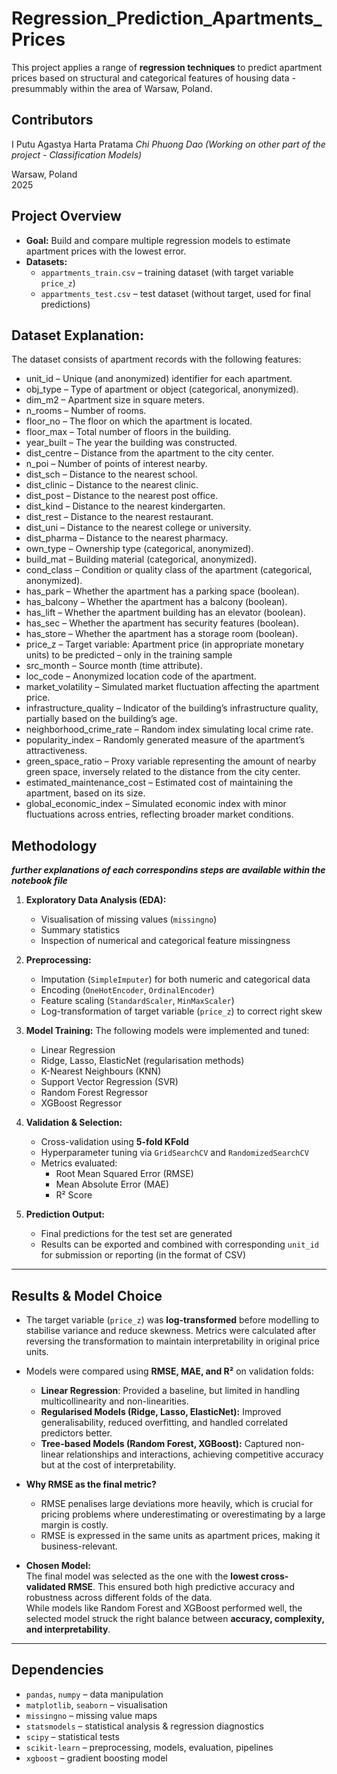 # Regression_Prediction_Apartments_Prices
This project applies a range of **regression techniques** to predict apartment prices based on structural and categorical features of housing data - presummably within the area of Warsaw, Poland.

## Contributors 
I Putu Agastya Harta Pratama 
_Chi Phuong Dao (Working on other part of the project - Classification Models)_

Warsaw, Poland  
2025 

## Project Overview

- **Goal:** Build and compare multiple regression models to estimate apartment prices with the lowest error.  
- **Datasets:**  
  - `appartments_train.csv` – training dataset (with target variable `price_z`)  
  - `appartments_test.csv` – test dataset (without target, used for final predictions)  

## Dataset Explanation:
The dataset consists of apartment records with the following features:

* unit_id – Unique (and anonymized) identifier for each apartment.
* obj_type – Type of apartment or object (categorical, anonymized).
* dim_m2 – Apartment size in square meters.
* n_rooms – Number of rooms.
* floor_no – The floor on which the apartment is located.
* floor_max – Total number of floors in the building.
* year_built – The year the building was constructed.
* dist_centre – Distance from the apartment to the city center.
* n_poi – Number of points of interest nearby.
* dist_sch – Distance to the nearest school.
* dist_clinic – Distance to the nearest clinic.
* dist_post – Distance to the nearest post office.
* dist_kind – Distance to the nearest kindergarten.
* dist_rest – Distance to the nearest restaurant.
* dist_uni – Distance to the nearest college or university.
* dist_pharma – Distance to the nearest pharmacy.
* own_type – Ownership type (categorical, anonymized).
* build_mat – Building material (categorical, anonymized).
* cond_class – Condition or quality class of the apartment (categorical, anonymized).
* has_park – Whether the apartment has a parking space (boolean).
* has_balcony – Whether the apartment has a balcony (boolean).
* has_lift – Whether the apartment building has an elevator (boolean).
* has_sec – Whether the apartment has security features (boolean).
* has_store – Whether the apartment has a storage room (boolean).
* price_z – Target variable: Apartment price (in appropriate monetary units) to be predicted – only in the training sample
* src_month – Source month (time attribute).
* loc_code – Anonymized location code of the apartment.
* market_volatility – Simulated market fluctuation affecting the apartment price.
* infrastructure_quality – Indicator of the building’s infrastructure quality, partially based on the building’s age.
* neighborhood_crime_rate – Random index simulating local crime rate.
* popularity_index – Randomly generated measure of the apartment’s attractiveness.
* green_space_ratio – Proxy variable representing the amount of nearby green space, inversely related to the distance from the city center.
* estimated_maintenance_cost – Estimated cost of maintaining the apartment, based on its size.
* global_economic_index – Simulated economic index with minor fluctuations across entries, reflecting broader market conditions.
 
## Methodology

_**further explanations of each correspondins steps are available within the notebook file**_

1. **Exploratory Data Analysis (EDA):**
   - Visualisation of missing values (`missingno`)  
   - Summary statistics  
   - Inspection of numerical and categorical feature missingness  

2. **Preprocessing:**
   - Imputation (`SimpleImputer`) for both numeric and categorical data  
   - Encoding (`OneHotEncoder`, `OrdinalEncoder`)  
   - Feature scaling (`StandardScaler`, `MinMaxScaler`)  
   - Log-transformation of target variable (`price_z`) to correct right skew  

3. **Model Training:**
   The following models were implemented and tuned:
   - Linear Regression  
   - Ridge, Lasso, ElasticNet (regularisation methods)  
   - K-Nearest Neighbours (KNN)  
   - Support Vector Regression (SVR)  
   - Random Forest Regressor  
   - XGBoost Regressor  

4. **Validation & Selection:**
   - Cross-validation using **5-fold KFold**  
   - Hyperparameter tuning via `GridSearchCV` and `RandomizedSearchCV`  
   - Metrics evaluated:
     - Root Mean Squared Error (RMSE)  
     - Mean Absolute Error (MAE)  
     - R² Score  

5. **Prediction Output:**
   - Final predictions for the test set are generated   
   - Results can be exported and combined with corresponding `unit_id` for submission or reporting (in the format of CSV)   

---

## Results & Model Choice

- The target variable (`price_z`) was **log-transformed** before modelling to stabilise variance and reduce skewness. Metrics were calculated after reversing the transformation to maintain interpretability in original price units.
- Models were compared using **RMSE, MAE, and R²** on validation folds:
  - **Linear Regression**: Provided a baseline, but limited in handling multicollinearity and non-linearities.  
  - **Regularised Models (Ridge, Lasso, ElasticNet):** Improved generalisability, reduced overfitting, and handled correlated predictors better.  
  - **Tree-based Models (Random Forest, XGBoost):** Captured non-linear relationships and interactions, achieving competitive accuracy but at the cost of interpretability.  

- **Why RMSE as the final metric?**
  - RMSE penalises large deviations more heavily, which is crucial for pricing problems where underestimating or overestimating by a large margin is costly.  
  - RMSE is expressed in the same units as apartment prices, making it business-relevant.  

- **Chosen Model:**  
  The final model was selected as the one with the **lowest cross-validated RMSE**. This ensured both high predictive accuracy and robustness across different folds of the data.  
  While models like Random Forest and XGBoost performed well, the selected model struck the right balance between **accuracy, complexity, and interpretability**.  

---

## Dependencies

- `pandas`, `numpy` – data manipulation  
- `matplotlib`, `seaborn` – visualisation  
- `missingno` – missing value maps  
- `statsmodels` – statistical analysis & regression diagnostics  
- `scipy` – statistical tests  
- `scikit-learn` – preprocessing, models, evaluation, pipelines  
- `xgboost` – gradient boosting model  

